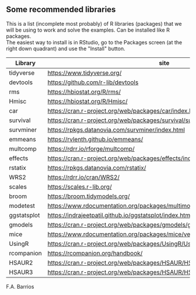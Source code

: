 ## Some recommended libraries  
This is a list (incomplete most probably) of R libraries (packages) that we will be using to work and solve the examples. Can be installed like R packages.  
The easiest way to install is in RStudio, go to the Packages screen (at the right down quadrant) and use the "Install" button.

| Library | site |  
| ------- | ---- |  
| tidyverse | https://www.tidyverse.org/ |  
| devtools | https://github.com/r-lib/devtools |  
| rms | https://hbiostat.org/R/rms/ |  
| Hmisc | https://hbiostat.org/R/Hmisc/ |  
| car | https://cran.r-project.org/web/packages/car/index.html |  
| survival | https://cran.r-project.org/web/packages/survival/survival.pdf |  
| survminer | https://rpkgs.datanovia.com/survminer/index.html |  
| emmeans | https://rvlenth.github.io/emmeans/ |  
| multcomp | https://rdrr.io/rforge/multcomp/ |  
| effects | https://cran.r-project.org/web/packages/effects/index.html  |  
| rstatix | https://rpkgs.datanovia.com/rstatix/ |   
| WRS2 | https://rdrr.io/cran/WRS2/ |  
| scales | https://scales.r-lib.org/ |  
| broom | https://broom.tidymodels.org/ |  
| modetest | https://www.rdocumentation.org/packages/multimode/versions/1.5/topics/modetest |  
| ggstatsplot | https://indrajeetpatil.github.io/ggstatsplot/index.html  |  
| gmodels | https://cran.r-project.org/web/packages/gmodels/gmodels.pdf |  
| mice | https://www.rdocumentation.org/packages/mice/versions/3.13.0/topics/mice |  
| UsingR | https://cran.r-project.org/web/packages/UsingR/UsingR.pdf |  
| rcompanion | https://rcompanion.org/handbook/ |  
| HSAUR2 | https://cran.r-project.org/web/packages/HSAUR/HSAUR.pdf |  
| HSAUR3 | https://cran.r-project.org/web/packages/HSAUR/HSAUR.pdf |  

F.A. Barrios
